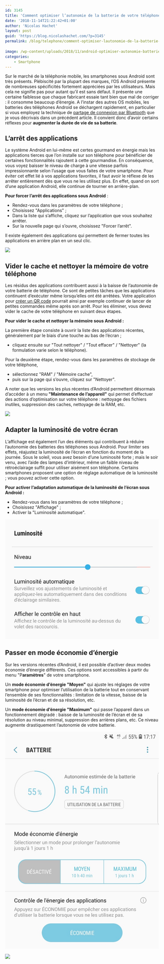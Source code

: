 ```yaml
---
id: 3145
title: 'Comment optimiser l’autonomie de la batterie de votre téléphone portable Android ?'
date: '2018-11-14T21:22:42+01:00'
author: 'Nicolas Hachet'
layout: post
guid: 'https://blog.nicolashachet.com/?p=3145'
permalink: /blog/telephone/comment-optimiser-lautonomie-de-la-batterie-de-votre-telephone-portable-android/

image: /wp-content/uploads/2018/11/android-optimiser-autonomie-batterie-smartphone-1-700x525.jpg
categories:
    - Smartphone
---
```


Sur le marché de la téléphonie mobile, les smartphones sous Android sont très présents. Plébiscité par la plupart des marques, l’OS Android présente de nombreuses spécificités fortement appréciées par les utilisateurs. Mais cela ne signifie pas pour autant qu’il est sans défaut. Il présente une certaine faiblesse que chaque fabricant essaie tant bien que mal de corriger : il consomme beaucoup d’énergie. A l’instar des autres OS mobiles, les batteries des téléphones Android se déchargent rapidement, en particulier si vous employez la technique de [partage de connexion par Bluetooth](https://blog.nicolashachet.com/telephone/connecter-ordinateur-internet-via-4g-de-telephone-bluetooth/) que je vous décrivais dans un précédent article. Il convient donc d’avoir certains réflexes pour **augmenter la durée de vie de sa batterie**.

## L’arrêt des applications

Le système Android en lui-même est certes gourmand en énergie mais les applications tierces que l’on installe sur son téléphone pour bénéficier de certaines fonctionnalités rajoutent à cette gourmandise. En conséquence, vous voyez baisser le niveau de charge à une vitesse parfois impressionnante selon l’usage que vous faites de votre smartphone. Pour éviter cet effet lié à vos applications favorites, il faut avoir le réflexe de les arrêter entièrement dès que vous ne les utilisez plus. En effet, quand on sort d’une application Android, elle continue de tourner en arrière-plan.

**Pour forcer l’arrêt des applications sous Android** :

- Rendez-vous dans les paramètres de votre téléphone ;
- Choisissez "Applications" ;
- Dans la liste qui s’affiche, cliquez sur l’application que vous souhaitez arrêter.
- Sur la nouvelle page qui s’ouvre, choisissez "Forcer l’arrêt".

Il existe également des applications qui permettent de fermer toutes les applications en arrière plan en un seul clic.


[![](/wp-content/uploads/2018/11/android-application-forcer-arret-calculatrice-1-1024x1007.jpg)](/wp-content/uploads/2018/11/android-application-forcer-arret-calculatrice-1.jpg)

## Vider le cache et nettoyer la mémoire de votre téléphone

Les résidus des applications contribuent aussi à la baisse de l’autonomie de votre batterie de téléphone. Ce sont de petites tâches que les applications continuent d’exécuter même lorsqu’elles ont été arrêtées. Votre application pour [créer un QR code](https://fr.shopify.com/pdv/generateur-de-qr-code) pourrait ainsi par exemple continuer de lancer de petites commandes même après son arrêt. Pour les éliminer, vous devez vider le cache de votre téléphone en suivant deux étapes.

**Pour vider le cache et nettoyer la mémoire sous Android :**

La première étape consiste à ouvrir la liste des applications récentes, généralement par le biais d’une touche au bas de l’écran ;

- cliquez ensuite sur "Tout nettoyer" / "Tout effacer" / "Nettoyer" (la formulation varie selon le téléphone).

Pour la deuxième étape, rendez-vous dans les paramètres de stockage de votre téléphone,

- sélectionnez "RAM" / "Mémoire cache",
- puis sur la page qui s’ouvre, cliquez sur "Nettoyer".

A noter que les versions les plus récentes d’Android permettent désormais d’accéder à un menu **"Maintenance de l’appareil"** qui permet d’effectuer des actions d’optimisation sur votre téléphone : nettoyage des fichiers inutiles, suppression des caches, nettoyage de la RAM, etc.


[![](/wp-content/uploads/2018/11/android-maintenance-de-l-appareil-576x1024.jpg)](/wp-content/uploads/2018/11/android-maintenance-de-l-appareil.jpg)

## Adapter la luminosité de votre écran

L’affichage est également l’un des éléments qui contribuent à réduire l’autonomie des batteries des téléphones sous Android. Pour limiter ses effets, réajustez la luminosité de l’écran en fonction du moment de la journée. Sous le soleil, vous avez besoin d’une luminosité forte ; mais le soir venu, avec l’aide des lampes d’intérieur, même un faible niveau de rétroéclairage suffit pour utiliser aisément son téléphone. Certains smartphones proposent une option de réglage automatique de la luminosité ; vous pouvez activer cette option.

**Pour activer l’adaptation automatique de la luminosité de l’écran sous Android :**

- Rendez-vous dans les paramètres de votre téléphone ;
- Choisissez "Affichage" ;
- Activer la "Luminosité automatique".


[![](/wp-content/uploads/2018/11/android-adapter-luminosite-automatique-ecran.jpg)](/wp-content/uploads/2018/11/android-adapter-luminosite-automatique-ecran.jpg)

## Passer en mode économie d’énergie

Sur les versions récentes d’Android, il est possible d’activer deux modes économie d’énergie différents. Ces options sont accessibles à partir du menu "P**aramètres**" de votre smartphone.

Un **mode économie d’énergie "Moyen"** qui ajuste les réglages de votre smartphone pour optimiser l’utilisation de la batterie tout en conservant l’ensemble de ses fonctionnalités : limitation de la vitesse, baisse de la luminosité de l’écran et de sa résolution, etc.

Un **mode économie d’énergie "Maximum"** qui passe l’appareil dans un fonctionnement dégradé : baisse de la luminosité de l’écran et de sa résolution au niveau minimal, suppression des arrières plans, etc. Ce niveau augmente drastiquement l’autonomie de votre batterie.


[![](/wp-content/uploads/2018/11/android-mode-enconomie-energie-moyen-maximum.jpg)](/wp-content/uploads/2018/11/android-mode-enconomie-energie-moyen-maximum.jpg)


[![](/wp-content/uploads/2018/11/pourquoi-utiliser-qr-code-ecommerce-553x1024.jpg)](/wp-content/uploads/2018/11/pourquoi-utiliser-qr-code-ecommerce.jpg)
